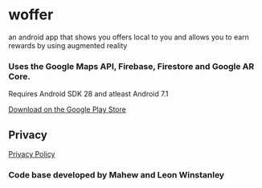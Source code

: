 # **woffer**
an android app that shows you offers local to you and allows you to earn rewards by using augmented reality

### Uses the Google Maps API, Firebase, Firestore and Google AR Core.

Requires Android SDK 28 and atleast Android 7.1

[Download on the Google Play Store](https://play.google.com/store/apps/details?id=com.mahew.wofferapp)

## Privacy

[Privacy Policy](http://mahew.uk/woffer/privacy.html)

### Code base developed by Mahew and Leon Winstanley
